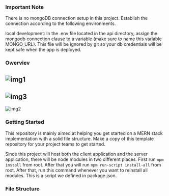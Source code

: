 ### Important Note

There is no mongoDB connection setup in this project. Establish the connection according to the following environments.

local development: In the .env file located in the api directory, assign the mongodb connection clause to a variable (make sure to name this variable MONGO_URL). This file will be ignored by git so your db credentials will be kept safe when the app is deployed.


### Owerviev
![img1](https://github.com/fatmaaeren/booking-app/assets/124514606/febfe622-22a6-4c9b-9b02-24a3e67f5d3a)
--------------------------------------------------------------------------------------------------------
![img3](https://github.com/fatmaaeren/booking-app/assets/124514606/a5932672-8e1b-4e5a-9e86-0cd0e95d370c)
---
![img2](https://github.com/fatmaaeren/booking-app/assets/124514606/faeb45ba-2e1f-4383-846f-c272b536298a)

### Getting Started

This repository is mainly aimed at helping you get started on a MERN stack implementation with a solid file structure. Make a copy of this template repository for your project teams to get started.

Since this project will host both the client application and the server application, there will be node modules in two different places. First run ```npm install```  from root. After that you will run ```npm run-script install-all```  from root. After that, run this command whenever you want to reinstall all modules. This is a script we defined in package.json.

### File Structure
